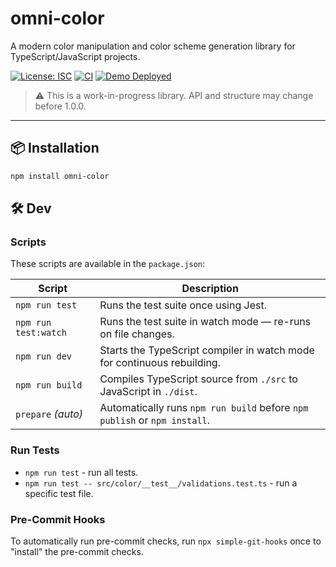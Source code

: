 # omni-color

A modern color manipulation and color scheme generation library for TypeScript/JavaScript projects.

[![License: ISC](https://img.shields.io/badge/license-ISC-blue.svg)](./LICENSE) [![CI](https://github.com/rteammco/omni-color/actions/workflows/ci.yml/badge.svg?branch=main)](https://github.com/rteammco/omni-color/actions/workflows/ci.yml) [![Demo Deployed](https://github.com/rteammco/omni-color/actions/workflows/pages.yml/badge.svg?branch=main)](https://github.com/rteammco/omni-color/actions/workflows/pages.yml)
 



> ⚠️ This is a work-in-progress library. API and structure may change before 1.0.0.

---

## 📦 Installation

```bash
npm install omni-color
```

## 🛠 Dev

### Scripts

These scripts are available in the `package.json`:

| Script              | Description                                                                 |
|---------------------|-----------------------------------------------------------------------------|
| `npm run test`      | Runs the test suite once using Jest.                                        |
| `npm run test:watch`| Runs the test suite in watch mode — re-runs on file changes.                |
| `npm run dev`       | Starts the TypeScript compiler in watch mode for continuous rebuilding.     |
| `npm run build`     | Compiles TypeScript source from `./src` to JavaScript in `./dist`.          |
| `prepare` _(auto)_  | Automatically runs `npm run build` before `npm publish` or `npm install`.   |

### Run Tests

* `npm run test` - run all tests.
* `npm run test -- src/color/__test__/validations.test.ts` - run a specific test file.

### Pre-Commit Hooks

To automatically run pre-commit checks, run `npx simple-git-hooks` once to "install" the pre-commit checks.